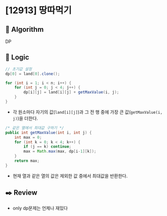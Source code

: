 # [12913] 땅따먹기

## :pushpin: **Algorithm**

DP

## :round_pushpin: **Logic**

```java
// 초기값 설정
dp[0] = land[0].clone();

for (int i = 1; i < n; i++) {
    for (int j = 0; j < 4; j++) {
        dp[i][j] = land[i][j] + getMaxValue(i, j);
    }
}
```

- 각 원소마다 자기의 값(`land[i][j]`)과 그 전 행 중에 가장 큰 값(`getMaxValue(i, j)`)을 더한다.

```java
/* 같은 열에서 최대값 구하기 */
public int getMaxValue(int i, int j) {
    int max = 0;
    for (int k = 0; k < 4; k++) {
        if (j == k) continue;
        max = Math.max(max, dp[i-1][k]);
    }
    return max;
}
```

- 현재 열과 같은 열의 값은 제외한 값 중에서 최대값을 반환한다.

## :black_nib: **Review**

- only dp문제는 언제나 재밌다
